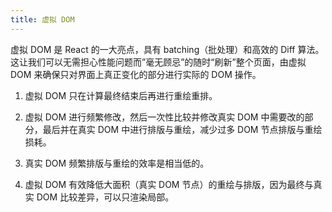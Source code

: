 ```yaml
---
title: 虚拟 DOM
---
```


虚拟 DOM 是 React 的一大亮点，具有 batching（批处理）和高效的 Diff 算法。这让我们可以无需担心性能问题而”毫无顾忌”的随时“刷新”整个页面，由虚拟 DOM 来确保只对界面上真正变化的部分进行实际的 DOM 操作。

1. 虚拟 DOM 只在计算最终结束后再进行重绘重排。

2. 虚拟 DOM 进行频繁修改，然后一次性比较并修改真实 DOM 中需要改的部分，最后并在真实 DOM 中进行排版与重绘，减少过多 DOM 节点排版与重绘损耗。

3. 真实 DOM 频繁排版与重绘的效率是相当低的。

4. 虚拟 DOM 有效降低大面积（真实 DOM 节点）的重绘与排版，因为最终与真实 DOM 比较差异，可以只渲染局部。